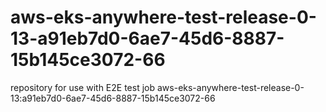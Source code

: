 # aws-eks-anywhere-test-release-0-13-a91eb7d0-6ae7-45d6-8887-15b145ce3072-66
repository for use with E2E test job aws-eks-anywhere-test-release-0-13:a91eb7d0-6ae7-45d6-8887-15b145ce3072-66
